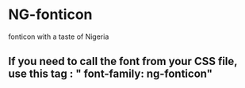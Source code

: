 # NG-fonticon
fonticon with a taste of Nigeria


## If you need to call the font from your CSS file, use this tag : " font-family: ng-fonticon"
